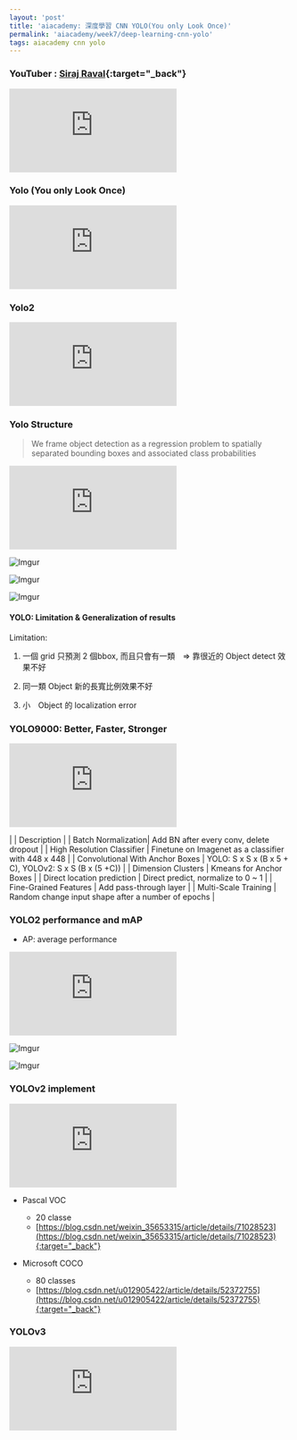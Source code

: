 ```yaml
---
layout: 'post'
title: 'aiacademy: 深度學習 CNN YOLO(You only Look Once)'
permalink: 'aiacademy/week7/deep-learning-cnn-yolo'
tags: aiacademy cnn yolo
---
```


### YouTuber : [Siraj Raval](https://www.youtube.com/channel/UCWN3xxRkmTPmbKwht9FuE5A){:target="_back"}

<iframe  src="https://www.youtube.com/embed/4eIBisqx9_g" frameborder="0" allow="accelerometer; autoplay; encrypted-media; gyroscope; picture-in-picture" allowfullscreen></iframe>

### Yolo (You only Look Once)

<iframe src="https://www.youtube.com/embed/pzzQ9rrVPvM" frameborder="0" allow="accelerometer; autoplay; encrypted-media; gyroscope; picture-in-picture" allowfullscreen></iframe>

### Yolo2

<iframe src="https://www.youtube.com/embed/VOC3huqHrss" frameborder="0" allow="accelerometer; autoplay; encrypted-media; gyroscope; picture-in-picture" allowfullscreen></iframe>


### Yolo Structure

> We frame object detection as a regression problem to spatially separated bounding boxes and associated class probabilities

<iframe src="https://www.youtube.com/embed/2mzJb-d8Q-8" frameborder="0" allow="accelerometer; autoplay; encrypted-media; gyroscope; picture-in-picture" allowfullscreen></iframe>

![Imgur](https://i.imgur.com/C2nmF1q.jpg)

![Imgur](https://i.imgur.com/9BLR8lx.jpg)

![Imgur](https://i.imgur.com/b92JqCZ.jpg)


#### YOLO: Limitation & Generalization of results

Limitation:

   1. 一個 grid 只預測 2 個bbox, 而且只會有一類　=> 靠很近的 Object detect 效果不好

   2. 同一類 Object 新的長寬比例效果不好

   3. 小　Object 的 localization error


### YOLO9000: Better, Faster, Stronger

<iframe src="https://www.youtube.com/embed/tYUQHy0z3eI" frameborder="0" allow="accelerometer; autoplay; encrypted-media; gyroscope; picture-in-picture" allowfullscreen></iframe>


| | Description |
| Batch Normalization| Add BN after every conv, delete dropout |
| High Resolution Classifier | Finetune on Imagenet as a classifier with 448 x 448 |
| Convolutional With Anchor Boxes | YOLO: S x S x (B x 5 + C), YOLOv2: S x S (B x (5 +C)) |
| Dimension Clusters | Kmeans for Anchor Boxes |
| Direct location prediction |  Direct predict, normalize to 0 ~ 1  |
| Fine-Grained Features | Add pass-through layer  |
| Multi-Scale Training |  Random change input shape after a number of epochs  |


### YOLO2 performance and mAP

   - AP: average performance

<iframe src="https://www.youtube.com/embed/tzS_btV_dbg" frameborder="0" allow="accelerometer; autoplay; encrypted-media; gyroscope; picture-in-picture" allowfullscreen></iframe>

![Imgur](https://i.imgur.com/hoH4XvE.jpg)

![Imgur](https://i.imgur.com/3zTJINb.jpg)

### YOLOv2 implement

<iframe src="https://www.youtube.com/embed/FrAOhJrN00Q" frameborder="0" allow="accelerometer; autoplay; encrypted-media; gyroscope; picture-in-picture" allowfullscreen></iframe>

- Pascal VOC

   - 20 classe 
   - [https://blog.csdn.net/weixin_35653315/article/details/71028523](https://blog.csdn.net/weixin_35653315/article/details/71028523){:target="_back"}

- Microsoft COCO

   - 80 classes 
   - [https://blog.csdn.net/u012905422/article/details/52372755](https://blog.csdn.net/u012905422/article/details/52372755){:target="_back"}


### YOLOv3 

<iframe src="https://www.youtube.com/embed/5h81c4PxBEQ" frameborder="0" allow="accelerometer; autoplay; encrypted-media; gyroscope; picture-in-picture" allowfullscreen></iframe>